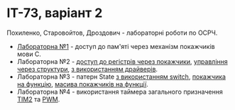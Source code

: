 # ІТ-73, варіант 2
Похиленко, Старовойтов, Дроздович - лабораторні роботи по ОСРЧ.

- [Лабораторна №1](../../tree/Lab01) - доступ до пам'яті через механізм покажчиків мови C.
- Лабораторна №2 - [доступ до регістрів через покажчики](../../tree/Lab02_ptr), [управління через структури](../../tree/Lab02_struct), [з використанням драйверів](../../tree/Lab02_lib).
- Лабораторна №3 - патерн State [з використанням switch](../../tree/Lab03_switch), [покажчика на функцію](../../tree/Lab03_func), [масива покажчиків на функції](../../tree/Lab03_arr_func).
- Лабораторна №4 - використання таймера загального призначення [TIM2](../../tree/Lab04_timer) та [PWM](../../tree/Lab04_pwm).

